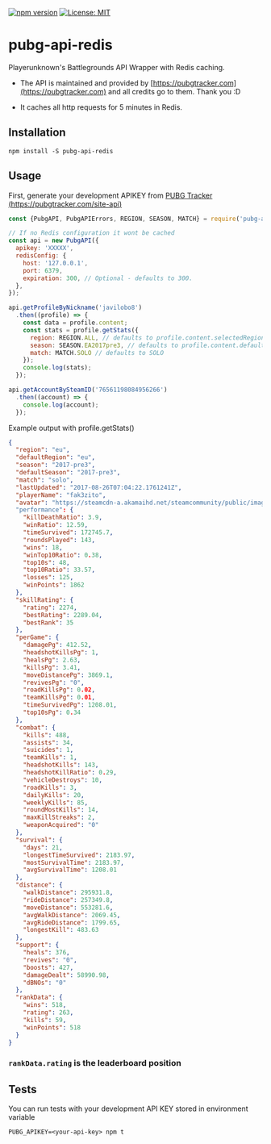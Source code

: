 [![npm version](https://badge.fury.io/js/pubg-api-redis.svg)](https://badge.fury.io/js/pubg-api-redis)
[![License: MIT](https://img.shields.io/badge/License-MIT-yellow.svg)](https://opensource.org/licenses/MIT)

# pubg-api-redis

Playerunknown's Battlegrounds API Wrapper with Redis caching.

* The API is maintained and provided by [https://pubgtracker.com](https://pubgtracker.com) and all credits go to them. Thank you :D

* It caches all http requests for 5 minutes in Redis.

## Installation

```
npm install -S pubg-api-redis
```

## Usage

First, generate your development APIKEY from [PUBG Tracker (https://pubgtracker.com/site-api)](https://pubgtracker.com/site-api)

```javascript
const {PubgAPI, PubgAPIErrors, REGION, SEASON, MATCH} = require('pubg-api-redis');

// If no Redis configuration it wont be cached
const api = new PubgAPI({
  apikey: 'XXXXX',
  redisConfig: {
    host: '127.0.0.1',
    port: 6379,
    expiration: 300, // Optional - defaults to 300.
  },
});

api.getProfileByNickname('javilobo8')
  .then((profile) => {
    const data = profile.content;
    const stats = profile.getStats({
      region: REGION.ALL, // defaults to profile.content.selectedRegion
      season: SEASON.EA2017pre3, // defaults to profile.content.defaultSeason
      match: MATCH.SOLO // defaults to SOLO
    });
    console.log(stats);
  });

api.getAccountBySteamID('76561198084956266')
  .then((account) => {
    console.log(account);
  });

```

Example output with profile.getStats()
```json
{
  "region": "eu",
  "defaultRegion": "eu",
  "season": "2017-pre3",
  "defaultSeason": "2017-pre3",
  "match": "solo",
  "lastUpdated": "2017-08-26T07:04:22.1761241Z",
  "playerName": "fak3zito",
  "avatar": "https://steamcdn-a.akamaihd.net/steamcommunity/public/images/avatars/c8/c8c5022fe31e910970cf0390a8d40dea2572c0cf.jpg"
  "performance": {
    "killDeathRatio": 3.9,
    "winRatio": 12.59,
    "timeSurvived": 172745.7,
    "roundsPlayed": 143,
    "wins": 18,
    "winTop10Ratio": 0.38,
    "top10s": 48,
    "top10Ratio": 33.57,
    "losses": 125,
    "winPoints": 1862
  },
  "skillRating": {
    "rating": 2274,
    "bestRating": 2289.04,
    "bestRank": 35
  },
  "perGame": {
    "damagePg": 412.52,
    "headshotKillsPg": 1,
    "healsPg": 2.63,
    "killsPg": 3.41,
    "moveDistancePg": 3869.1,
    "revivesPg": "0",
    "roadKillsPg": 0.02,
    "teamKillsPg": 0.01,
    "timeSurvivedPg": 1208.01,
    "top10sPg": 0.34
  },
  "combat": {
    "kills": 488,
    "assists": 34,
    "suicides": 1,
    "teamKills": 1,
    "headshotKills": 143,
    "headshotKillRatio": 0.29,
    "vehicleDestroys": 10,
    "roadKills": 3,
    "dailyKills": 20,
    "weeklyKills": 85,
    "roundMostKills": 14,
    "maxKillStreaks": 2,
    "weaponAcquired": "0"
  },
  "survival": {
    "days": 21,
    "longestTimeSurvived": 2183.97,
    "mostSurvivalTime": 2183.97,
    "avgSurvivalTime": 1208.01
  },
  "distance": {
    "walkDistance": 295931.8,
    "rideDistance": 257349.8,
    "moveDistance": 553281.6,
    "avgWalkDistance": 2069.45,
    "avgRideDistance": 1799.65,
    "longestKill": 483.63
  },
  "support": {
    "heals": 376,
    "revives": "0",
    "boosts": 427,
    "damageDealt": 58990.98,
    "dBNOs": "0"
  },
  "rankData": {
    "wins": 518,
    "rating": 263,
    "kills": 59,
    "winPoints": 518
  }
}
```

### `rankData.rating` is the leaderboard position

## Tests

You can run tests with your development API KEY stored in environment variable
```
PUBG_APIKEY=<your-api-key> npm t
```
